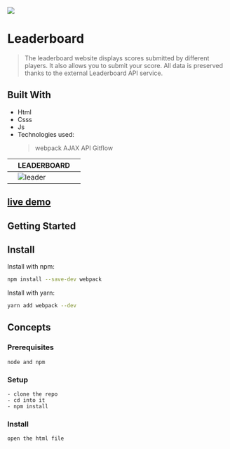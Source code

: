 ![](https://img.shields.io/badge/Microverse-blueviolet)

# Leaderboard

> The leaderboard website displays scores submitted by different players. It also allows you to submit your score. All data is preserved thanks to the external Leaderboard API service.

## Built With

- Html
- Csss
- Js
- Technologies used:
  > webpack
  > AJAX
  > API
  > Gitflow

|     | LEADERBOARD                                                                                                      |     |
| --- | ---------------------------------------------------------------------------------------------------------------- | --- |
|     | ![leader](https://user-images.githubusercontent.com/57408419/161828199-ae29a000-54b4-40c3-aa58-a2fe712427e2.jpg) |     |

## [live demo](https://joel-kalema.github.io/Leaderboard/)

## Getting Started

<h2>Install</h2>

Install with npm:

```bash
npm install --save-dev webpack
```

Install with yarn:

```bash
yarn add webpack --dev
```

<h2>Concepts</h2>

### Prerequisites

```
node and npm
```

### Setup

```
- clone the repo
- cd into it
- npm install
```

### Install

```
open the html file
```


```


